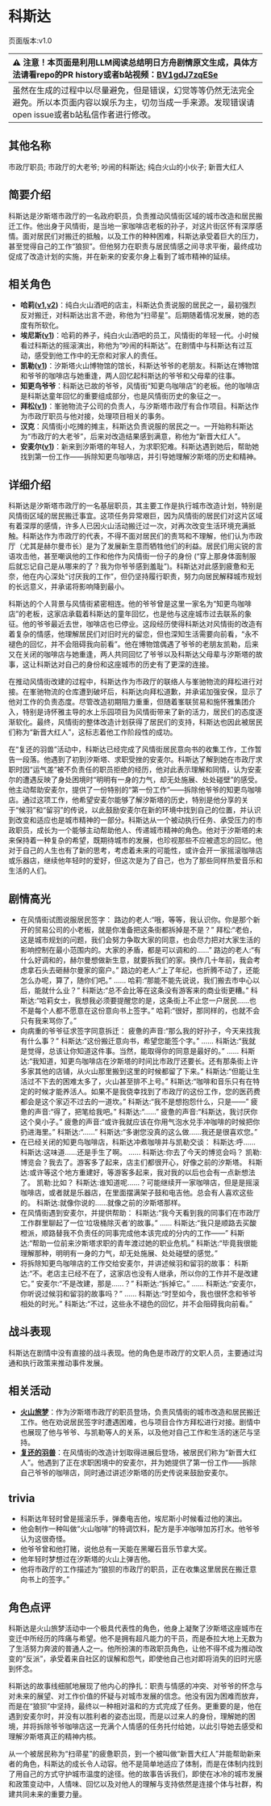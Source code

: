 # 科斯达
页面版本:v1.0
 

| :warning: 注意！本页面是利用LLM阅读总结明日方舟剧情原文生成，具体方法请看repo的PR history或者b站视频：[BV1gdJ7zqESe](https://www.bilibili.com/video/BV1gdJ7zqESe/)         |
|:----------------------------|
| 虽然在生成的过程中以尽量避免，但是错误，幻觉等等仍然无法完全避免。所以本页面内容以娱乐为主，切勿当成一手来源。发现错误请open issue或者b站私信作者进行修改。|



## 其他名称
市政厅职员; 市政厅的大老爷; 吵闹的科斯达; 纯白火山的小伙子; 新晋大红人
## 简要介绍
科斯达是汐斯塔市政厅的一名政府职员，负责推动风情街区域的城市改造和居民搬迁工作。他出身于风情街，是当地一家咖啡店老板的孙子，对这片街区怀有深厚感情。面对居民们对搬迁的抵触，以及工作的种种困难，科斯达承受着巨大的压力，甚至觉得自己的工作“狼狈”。但他努力在职责与居民情感之间寻求平衡，最终成功促成了改造计划的实施，并在新来的安麦尔身上看到了城市精神的延续。
## 相关角色
-   **哈莉([v1](extended_char_ha_li.md),[v2](../char_v3/extended_char_ha_li.md))**：纯白火山酒吧的店主，科斯达负责说服的居民之一，最初强烈反对搬迁，对科斯达出言不逊，称他为“扫帚星”。后期随着情况发展，她的态度有所软化。
-   **埃尼斯([v1](extended_char_ai_ni_si.md))**：哈莉的养子，纯白火山酒吧的员工，风情街的年轻一代。小时候看过科斯达的摇滚演出，称他为“吵闹的科斯达”。在剧情中与科斯达有过互动，感受到他工作中的无奈和对家人的责任。
-   **凯勒([v1](extended_char_kai_lei.md))**：汐斯塔火山博物馆的馆长，科斯达爷爷的老朋友。科斯达在博物馆和爷爷的咖啡店与她重逢，两人回忆起科斯达的爷爷和父母辈的往事。
-   **知更鸟爷爷**：科斯达已故的爷爷，风情街“知更鸟咖啡店”的老板。他的咖啡店是科斯达童年回忆的重要组成部分，也是风情街历史的象征之一。
-   **拜松([v1](char_325_bison.md))**：峯驰物流子公司的负责人，与汐斯塔市政厅有合作项目。科斯达作为市政厅职员与他对接，处理项目相关的事务。
-   **汉克**：风情街小吃摊的摊主，科斯达负责说服的居民之一。一开始称科斯达为“市政厅的大老爷”，后来对改造结果感到满意，称他为“新晋大红人”。
-   **安麦尔([v1](extended_char_an_mai_er.md))**：新来到汐斯塔的年轻人，为求职犯难。科斯达遇到她后，帮助她找到第一份工作——拆除知更鸟咖啡店，并引导她理解汐斯塔的历史和精神。
## 详细介绍
科斯达是汐斯塔市政厅的一名基层职员，其主要工作是执行城市改造计划，特别是风情街区域的居民搬迁事宜。这项任务异常艰巨，因为风情街的居民们对这片区域有着深厚的感情，许多人已因火山活动搬迁过一次，对再次改变生活环境充满抵触。科斯达作为市政厅的代表，不得不面对居民们的责骂和不理解，他们认为市政厅（尤其是赫尔曼市长）是为了发展新生意而牺牲他们的利益。居民们用尖锐的言语攻击他，甚至嘲讽他的工作和他作为风情街一份子的身份 (“穿上那身体面制服后就忘记自己是从哪来的了？我为你爷爷感到羞耻”)。科斯达对此感到疲惫和无奈，他在内心深处“讨厌我的工作”，但仍坚持履行职责，努力向居民解释城市规划的长远意义，并承诺将影响降到最小。

科斯达的个人背景与风情街紧密相连。他的爷爷曾是这里一家名为“知更鸟咖啡店”的老板，这家店承载着科斯达的童年回忆，也是他与这座城市过去联系的象征。他的爷爷最近去世，咖啡店也已停业。这段经历使得科斯达对风情街的改造有着复杂的情感，他理解居民们对旧时光的留恋，但也深知生活需要向前看，“永不褪色的回忆，并不会阻碍我向前看”。他在博物馆偶遇了爷爷的老朋友凯勒，后来又在关闭的咖啡店与她重逢，两人共同回忆了爷爷以及科斯达父母辈与汐斯塔的故事，这让科斯达对自己的身份和这座城市的历史有了更深的连接。

在推动风情街改建的过程中，科斯达作为市政厅的联络人与峯驰物流的拜松进行对接。在峯驰物流的仓库遭到破坏后，科斯达向拜松道歉，并承诺加强安保，显示了他对工作的负责态度。尽管改造初期阻力重重，但随着峯联贸易和施怀雅集团介入，特别是诗怀雅主导的水上乐园项目为风情街带来了新的活力，居民们的态度逐渐软化。最终，风情街的整体改造计划获得了居民们的支持，科斯达也因此被居民们称为“新晋大红人”，这标志着他工作阶段性的成功。

在“复还的羽兽”活动中，科斯达已经完成了风情街居民意向书的收集工作，工作暂告一段落。他遇到了初到汐斯塔、求职受挫的安麦尔。科斯达了解到她在市政厅求职时因“运气差”被不负责任的职员拒绝的经历，他对此表示理解和同情，认为安麦尔的遭遇反映了身处困境时“明明有一身的力气，却无处施展、处处碰壁”的感受。他主动帮助安麦尔，提供了一份特别的“第一份工作”——拆除他爷爷的知更鸟咖啡店。通过这项工作，他希望安麦尔能够了解汐斯塔的历史，特别是他分享的关于“候羽”和“留羽”的传说，以此鼓励安麦尔在新的环境中找到自己的位置，并认识到改变和适应也是城市精神的一部分。科斯达从一个被动执行任务、承受压力的市政职员，成长为一个能够主动帮助他人、传递城市精神的角色。他对于汐斯塔的未来保持着一种复杂的希望，既期待城市的发展，也珍视那些不应被遗忘的回忆。他对于自己的人生也有了新的思考，考虑着未来的可能性，或许会开一家摇滚咖啡店或乐器店，继续他年轻时的爱好，但这次是为了自己，也为了那些同样热爱音乐和生活的人们。
## 剧情高光
*   在风情街试图说服居民签字：
    路边的老人:“哦，等等，我认识你。你是那个新开的贸易公司的小老板，就是你准备把这条街都拆掉是不是？”
    拜松:“老伯，这是城市规划的问题，我们会努力争取大家的同意，也会尽力把对大家生活的影响控制在最小范围内的。大家的矛盾，都是可以调和的......”
    路边的老人:“有什么好调和的，赫尔曼想做新生意，就要拆我们的家。换作几十年前，我会考虑拿石头去砸赫尔曼家的窗户。”
    路边的老人:“上了年纪，也折腾不动了，还能怎么办呢，算了，随你们吧。”
    ......
    哈莉:“那能不能先说说，我们搬去市中心以后，能就什么业？”
    科斯达:“总不会比等在这条没有游客来的商业街更糟。”
    科斯达:“哈莉女士，我想我必须要提醒您的是，这条街上不止您一户居民......也不是每个人都不愿意在这份意向书上签字。”
    哈莉:“很好，那同样的，也就不会只有我来骂你了。”
*   向病重的爷爷征求签字同意拆迁：
    疲惫的声音:“那么我的好孙子，今天来找我有什么事？”
    科斯达:“这份搬迁意向书，希望您能签个字。”
    ......
    科斯达:“我就是觉得，总该让你知道这件事。当然，能取得你的同意是最好的。”
    ......
    科斯达:“我知道，知更鸟咖啡店在汐斯塔的时间比市政厅还要长。还有那条街上许多家其他的店铺，从火山那里搬到这里的时候都留了下来。”
    科斯达:“但能让生活过不下去的困难太多了，火山甚至排不上号。”
    科斯达:“咖啡和音乐只有在特定的时候才能养活人。如果不是我侥幸找到了市政厅的这份工作，您的医药费都会是这个家迈不过去的一道坎。”
    科斯达:“我不是想抱怨什么，只是——”
    疲惫的声音:“得了，把笔给我吧。”
    科斯达:“......”
    疲惫的声音:“科斯达，我讨厌你这个臭小子。”
    疲惫的声音:“或许我就应该在你用气泡水兑手冲咖啡的时候把你扔进海里。”
    科斯达:“......”
    科斯达:“多谢您没真的这么做......我还是很喜欢您。”
*   在已经关闭的知更鸟咖啡店，科斯达冲煮咖啡并与凯勒交谈：
    科斯达:呼......
    科斯达:这味道......还是手生了啊。
    ......
    科斯达:你去了今天的博览会吗？
    凯勒:博览会？我去了。游客多了起来，店主们都很开心，好像之前的汐斯塔。
    科斯达:或许等这个地方重建好，等游客多起来，我对我的以后也会有一点新想法了。
    凯勒:比如？
    科斯达:谁知道呢......？可能继续开一家咖啡店，但是是摇滚咖啡店，或者就是乐器店，在里面摆满架子鼓和电吉他。总会有人喜欢这些的。
    科斯达:就像你说的......就像之前的汐斯塔那样。
*   在风情街遇到安麦尔，并提供帮助：
    科斯达:“我今天看到我的同事们在市政厅工作群里聊起了一位‘垃圾桶除灭者’的故事。”
    ......
    科斯达:“我只是顺路去买酸橙派，顺路替我不负责任的同事完成他本该完成的分内的工作——”
    科斯达:“帮助一位前来汐斯塔求职的青年渡过她的职业危机。”
    科斯达:“毕竟我很能理解那种，明明有一身的力气，却无处施展、处处碰壁的感觉。”
*   将拆除知更鸟咖啡店的工作交给安麦尔，并讲述候羽和留羽的故事：
    科斯达:“不。老店主已经不在了，这家店也没有人继承，所以你的工作并不是改建它。”
    安麦尔:“不是改建，那是......？”
    科斯达:“拆掉它。”
    ......
    科斯达:“安麦尔，你听说过候羽和留羽的故事吗？”
    ......
    科斯达:“时至如今，我也很怀念和爷爷相处的时光。”
    科斯达:“不过，这些永不褪色的回忆，并不会阻碍我向前看。”
## 战斗表现
科斯达在剧情中没有直接的战斗表现。他的角色是市政厅的文职人员，主要通过沟通和执行政策来推动事件发展。
## 相关活动
-   **[火山旅梦](../stories/act27side.md)**：作为汐斯塔市政厅的职员登场，负责风情街的城市改造和居民搬迁工作。他在劝说居民签字时遭遇困难，也与项目合作方拜松进行对接。剧情中也展现了他与爷爷、与凯勒等人的关系，以及他对自己工作和生活的迷茫与坚持。
-   **[复还的羽兽](../stories/story_buildr_set_1.md)**：在风情街的改造计划取得进展后登场，被居民们称为“新晋大红人”。他遇到了正在求职困境中的安麦尔，并为她提供了第一份工作——拆除自己爷爷的咖啡店，同时通过讲述汐斯塔的历史传说来鼓励安麦尔。
## trivia
*   科斯达年轻时曾是摇滚乐手，弹奏电吉他，埃尼斯小时候看过他的演出。
*   他会制作一种叫做“火山咖啡”的特调饮料，配方是手冲咖啡加苏打水。他爷爷认为这很奇怪。
*   他爷爷曾和他打赌，说他总有一天能在黑曜石音乐节拿大奖。
*   他年轻时梦想过在汐斯塔的火山上弹吉他。
*   他将市政厅的工作描述为“狼狈的市政厅的职员，正在收集这里居民在搬迁意向书上的签字。”
## 角色点评
科斯达是火山旅梦活动中一个极具代表性的角色，他身上凝聚了汐斯塔这座城市在变迁中所经历的阵痛与希望。他不是拥有超凡能力的干员，而是泰拉大地上无数为了生活努力奔波的普通人之一。他所扮演的市政职员角色，让他不得不成为推动改变的“反派”，承受着来自社区的误解和怨气，即使他自己也对即将消失的旧时光感到怀念。

科斯达的故事线细腻地展现了他内心的挣扎：职责与情感的冲突、对爷爷的怀念与对未来的展望、对工作价值的怀疑与对城市发展的信念。他没有因为困难而放弃，而是在“狼狈”中坚持，最终以一种相对温和的方式完成了任务。更重要的是，他在遇到安麦尔时，并没有以胜利者的姿态出现，而是以过来人的身份，理解她的困境，并将拆除爷爷咖啡店这一充满个人情感的任务托付给她，以此引导她去感受和理解汐斯塔真正的精神内核。

从一个被居民称为“扫帚星”的疲惫职员，到一个被叫做“新晋大红人”并能帮助新来者的角色，科斯达的成长令人动容。他不是简单地适应了体制，而是在体制内找到了用自己的方式守护城市温度的途径。他的故事告诉我们，即使在冰冷的城市发展和政策变动中，人情味、回忆以及对他人的理解与支持依然是连接个体与社群，构建共同未来的重要力量。